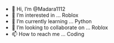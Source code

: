- 👋 Hi, I’m @Madara1112
- 👀 I’m interested in ... Roblox
- 🌱 I’m currently learning ... Python
- 💞️ I’m looking to collaborate on ... Roblox
- 📫 How to reach me ... Coding

<!---
Madara1112/Madara1112 is a ✨ special ✨ repository because its `README.md` (this file) appears on your GitHub profile.
You can click the Preview link to take a look at your changes.
--->
